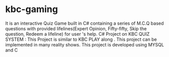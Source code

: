 # kbc-gaming
It is an interactive Quiz Game built in C# containing a series of M.C.Q based questions with provided lifelines(Expert Opinion, Fifty-fifty, Skip the question, Redeem a lifeline) for user 's help.
C# Project on KBC QUIZ SYSTEM : This Project is similar to KBC PLAY along . This project can be implemented 
in many reality shows. This project is developed using MYSQL and C
